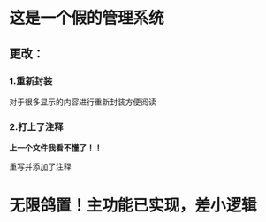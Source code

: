 # 这是一个假的管理系统
## 更改：
### 1.重新封装
对于很多显示的内容进行重新封装方便阅读
### 2.打上了注释
**上一个文件我看不懂了！！**

重写并添加了注释

# 无限鸽置！主功能已实现，差小逻辑
